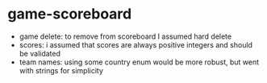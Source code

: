 # game-scoreboard

- game delete: to remove from scoreboard I assumed hard delete
- scores: i assumed that scores are always positive integers and should be validated
- team names: using some country enum would be more robust, but went with strings for simplicity